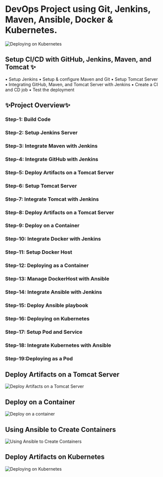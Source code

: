 # DevOps Project using Git, Jenkins, Maven, Ansible, Docker & Kubernetes.

![Deploying on Kubernetes](https://github.com/vashanth-sri/CICD_with_Git-Jenkins-Ansible-Kubernetes/assets/121790761/eddde075-4aba-4c30-b72d-21b8624b8a19)

## Setup CI/CD with GitHub, Jenkins, Maven, and Tomcat ✨
▪ Setup Jenkins
▪ Setup & configure Maven and Git
▪ Setup Tomcat Server
▪ Integrating GitHub, Maven, and Tomcat Server with Jenkins
▪ Create a CI and CD job
▪ Test the deployment
## ✨Project Overview✨
### Step-1: Build Code
### Step-2: Setup Jenkins Server
### Step-3: Integrate Maven with Jenkins
### Step-4: Integrate GitHub with Jenkins
### Step-5: Deploy Artifacts on a Tomcat Server
### Step-6: Setup Tomcat Server
### Step-7: Integrate Tomcat with Jenkins
### Step-8: Deploy Artifacts on a Tomcat Server
### Step-9: Deploy on a Container
### Step-10: Integrate Docker with Jenkins
### Step-11: Setup Docker Host
### Step-12: Deploying as a Container
### Step-13: Manage DockerHost with Ansible
### Step-14: Integrate Ansible with Jenkins
### Step-15: Deploy Ansible playbook
### Step-16: Deploying on Kubernetes
### Step-17: Setup Pod and Service
### Step-18: Integrate Kubernetes with Ansible
### Step-19:Deploying as a Pod

## Deploy Artifacts on a Tomcat Server
![Deploy Artifacts on a Tomcat Server](https://github.com/vashanth-sri/CICD_with_Git-Jenkins-Ansible-Kubernetes/assets/121790761/f0aab0be-c0c1-422e-b79e-12c413030039)
## Deploy on a Container
![Deploy on a container](https://github.com/vashanth-sri/CICD_with_Git-Jenkins-Ansible-Kubernetes/assets/121790761/5caafc35-0754-48f1-aca4-59ec268c4a0b)
## Using Ansible to Create Containers
![Using Ansible to Create Containers](https://github.com/vashanth-sri/CICD_with_Git-Jenkins-Ansible-Kubernetes/assets/121790761/2b220517-006e-4c31-8477-52e9fd21231a)
## Deploy Artifacts on Kubernetes
![Deploying on Kubernetes](https://github.com/vashanth-sri/CICD_with_Git-Jenkins-Ansible-Kubernetes/assets/121790761/cf012d37-e40b-4354-8d75-b6f26a09d499)
